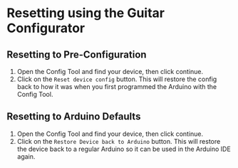 # Resetting using the Guitar Configurator

## Resetting to Pre-Configuration
1. Open the Config Tool and find your device, then click continue.
2. Click on the `Reset device config` button. This will restore the config back to how it was when you first programmed the Arduino with the Config Tool.

## Resetting to Arduino Defaults
1. Open the Config Tool and find your device, then click continue.
2. Click on the `Restore Device back to Arduino` button. This will restore the device back to a regular Arduino so it can be used in the Arduino IDE again.
